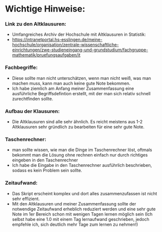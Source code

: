 # Wichtige Hinweise:

### Link zu den Altklausuren:
- Umfangreiches Archiv der Hochschule mit Altklausuren in Statistik:
- https://intranetportal.hs-esslingen.de/meine-hochschule/organisation/zentrale-wissenschaftliche-einrichtungen/zwe-studieneingang-und-grundstudium/fachgruppe-mathematik/pruefungsaufgaben/it

### Fachbegriffe:
- Diese sollte man nicht unterschätzen, wenn man nicht weiß, was man machen muss, kann man auch keine gute Note bekommen.
- Ich habe ziemlich am Anfang meiner Zusammenfassung eine ausführliche Begriffsdefintion erstellt, mit der man sich relativ schnell zurechtfinden sollte.

### Aufbau der Klausuren: 
- Die Altklausuren sind alle sehr ähnlich. Es reicht meistens aus 1-2 Altklausuren sehr gründlich zu bearbeiten für eine sehr gute Note.

### Taschenrechner: 
- man sollte wissen, wie man die Dinge im Taschenrechner löst, oftmals bekommt man die Lösung ohne rechnen einfach nur durch richtiges eingeben in den Taschenrechner
- Ich habe die Eingabe in den Taschenrechner ausführlich beschrieben, sodass es kein Problem sein sollte.

### Zeitaufwand: 
- Das Skript erscheint komplex und dort alles zusammenzufassen ist nicht sehr effizient.
- Mit den Altklausuren und meiner Zusammenfassung sollte der notwendige Zeitaufwand erheblich reduziert werden und eine sehr gute Note im 1er Bereich schon mit wenigen Tagen lernen möglich sein (Ich selbst habe eine 1.0 mit einem Tag lernaufwand geschrieben, jedoch empfehle ich, sich deutlich mehr Tage zum lernen zu nehmen!)
